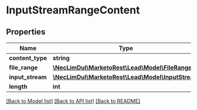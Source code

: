 # InputStreamRangeContent

## Properties
Name | Type | Description | Notes
------------ | ------------- | ------------- | -------------
**content_type** | **string** |  | [optional] 
**file_range** | [**\NecLimDul\MarketoRest\Lead\Model\FileRange**](FileRange.md) |  | [optional] 
**input_stream** | [**\NecLimDul\MarketoRest\Lead\Model\InputStream**](InputStream.md) |  | [optional] 
**length** | **int** |  | [optional] 

[[Back to Model list]](../README.md#documentation-for-models) [[Back to API list]](../README.md#documentation-for-api-endpoints) [[Back to README]](../README.md)


